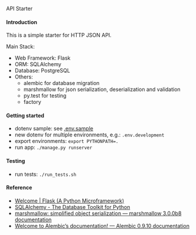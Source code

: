 API Starter

#### Introduction

This is a simple starter for HTTP JSON API.

Main Stack:
- Web Framework: Flask
- ORM: SQLAlchemy
- Database: PostgreSQL
- Others:
  - alembic for database migration
  - marshmallow for json serialization, deserialization and validation
  - py.test for testing
  - factory

#### Getting started

- dotenv sample: see [.env.sample](.env.sample)
- new dotenv for multiple environments, e.g.: `.env.development`
- export environments: `export PYTHONPATH=.`
- run app: `./manage.py runserver`

#### Testing

- run tests: `./run_tests.sh`

#### Reference
- [Welcome | Flask (A Python Microframework)](http://flask.pocoo.org/)
- [SQLAlchemy - The Database Toolkit for Python](https://www.sqlalchemy.org/)
- [marshmallow: simplified object serialization — marshmallow 3.0.0b8 documentation](https://marshmallow.readthedocs.io/en/latest/)
- [Welcome to Alembic’s documentation! — Alembic 0.9.10 documentation](http://alembic.zzzcomputing.com/en/latest/)
